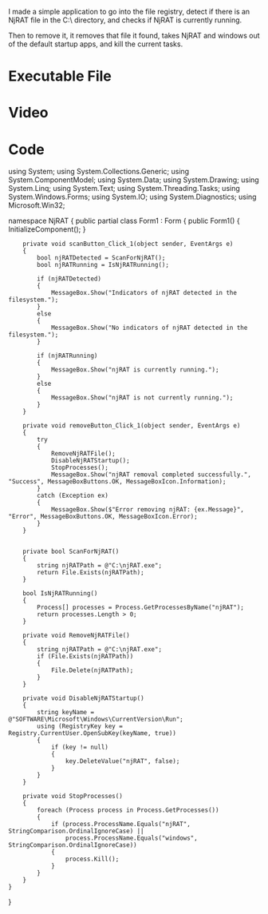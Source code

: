 I made a simple application to go into the file registry, detect if there is an NjRAT file in the C:\ directory, and checks if NjRAT is currently running.

Then to remove it, it removes that file it found, takes NjRAT and windows out of the default startup apps, and kill the current tasks.

# Executable File



# Video



# Code

using System;
using System.Collections.Generic;
using System.ComponentModel;
using System.Data;
using System.Drawing;
using System.Linq;
using System.Text;
using System.Threading.Tasks;
using System.Windows.Forms;
using System.IO;
using System.Diagnostics;
using Microsoft.Win32;

namespace NjRAT
{
    public partial class Form1 : Form
    {
        public Form1()
        {
            InitializeComponent();
        }

        private void scanButton_Click_1(object sender, EventArgs e)
        {
            bool njRATDetected = ScanForNjRAT();
            bool njRATRunning = IsNjRATRunning();

            if (njRATDetected)
            {
                MessageBox.Show("Indicators of njRAT detected in the filesystem.");
            }
            else
            {
                MessageBox.Show("No indicators of njRAT detected in the filesystem.");
            }

            if (njRATRunning)
            {
                MessageBox.Show("njRAT is currently running.");
            }
            else
            {
                MessageBox.Show("njRAT is not currently running.");
            }
        }

        private void removeButton_Click_1(object sender, EventArgs e)
        {
            try
            {
                RemoveNjRATFile();
                DisableNjRATStartup();
                StopProcesses();
                MessageBox.Show("njRAT removal completed successfully.", "Success", MessageBoxButtons.OK, MessageBoxIcon.Information);
            }
            catch (Exception ex)
            {
                MessageBox.Show($"Error removing njRAT: {ex.Message}", "Error", MessageBoxButtons.OK, MessageBoxIcon.Error);
            }
        }

        
        private bool ScanForNjRAT()
        {
            string njRATPath = @"C:\njRAT.exe";
            return File.Exists(njRATPath);
        }

        bool IsNjRATRunning()
        {
            Process[] processes = Process.GetProcessesByName("njRAT");
            return processes.Length > 0;
        }

        private void RemoveNjRATFile()
        {
            string njRATPath = @"C:\njRAT.exe";
            if (File.Exists(njRATPath))
            {
                File.Delete(njRATPath);
            }
        }

        private void DisableNjRATStartup()
        {
            string keyName = @"SOFTWARE\Microsoft\Windows\CurrentVersion\Run";
            using (RegistryKey key = Registry.CurrentUser.OpenSubKey(keyName, true))
            {
                if (key != null)
                {
                    key.DeleteValue("njRAT", false);
                }
            }
        }

        private void StopProcesses()
        {
            foreach (Process process in Process.GetProcesses())
            {
                if (process.ProcessName.Equals("njRAT", StringComparison.OrdinalIgnoreCase) ||
                    process.ProcessName.Equals("windows", StringComparison.OrdinalIgnoreCase))
                {
                    process.Kill();
                }
            }
        }
    }
}
